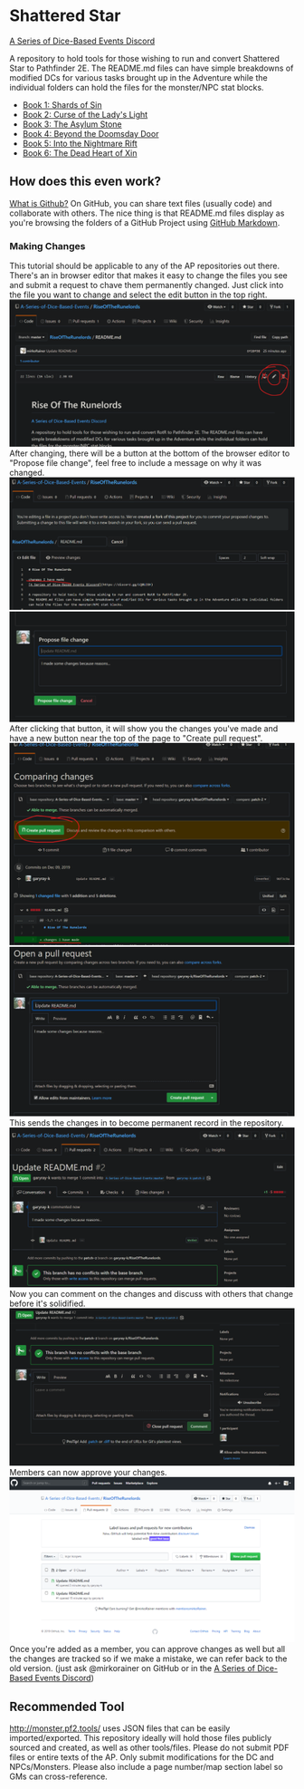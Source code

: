 # Shattered Star

[A Series of Dice-Based Events Discord](https://discord.gg/UQ8UD3H)

A repository to hold tools for those wishing to run and convert Shattered Star to Pathfinder 2E.
The README.md files can have simple breakdowns of modified DCs for various tasks brought up in the Adventure while the individual folders can hold the files for the monster/NPC stat blocks.

* [Book 1: Shards of Sin](https://github.com/A-Series-of-Dice-Based-Events/ShatteredStar/tree/master/Book1)
* [Book 2: Curse of the Lady's Light](https://github.com/A-Series-of-Dice-Based-Events/ShatteredStar/tree/master/Book2)
* [Book 3: The Asylum Stone](https://github.com/A-Series-of-Dice-Based-Events/ShatteredStar/tree/master/Book3)
* [Book 4: Beyond the Doomsday Door](https://github.com/A-Series-of-Dice-Based-Events/ShatteredStar/tree/master/Book4)
* [Book 5: Into the Nightmare Rift](https://github.com/A-Series-of-Dice-Based-Events/ShatteredStar/tree/master/Book5)
* [Book 6: The Dead Heart of Xin](https://github.com/A-Series-of-Dice-Based-Events/ShatteredStar/tree/master/Book6)

## How does this even work?

[What is Github?](https://youtu.be/U1C0F-Au9h4)
On GitHub, you can share text files (usually code) and collaborate with others. The nice thing is that README.md files display as you're browsing the folders of a GitHub Project using [GitHub Markdown](https://guides.github.com/features/mastering-markdown/).
<br/>
### Making Changes

This tutorial should be applicable to any of the AP repositories out there.<br/>
There's an in browser editor that makes it easy to change the files you see and submit a request to chave them permanently changed.
Just click into the file you want to change and select the edit button in the top right.
![editor icon on GitHub](https://github.com/A-Series-of-Dice-Based-Events/RiseOfTheRunelords/blob/master/Tutorial/ClickEditOnReadmePage.png)
After changing, there will be a button at the bottom of the browser editor to "Propose file change", feel free to include a message on why it was changed.
![typing changes](https://github.com/A-Series-of-Dice-Based-Events/RiseOfTheRunelords/blob/master/Tutorial/TypingChanges.png)
![submit changes](https://github.com/A-Series-of-Dice-Based-Events/RiseOfTheRunelords/blob/master/Tutorial/ProposeFileChange.png)
After clicking that button, it will show you the changes you've made and have a new button near the top of the page to "Create pull request". 
![create a pull request](https://github.com/A-Series-of-Dice-Based-Events/RiseOfTheRunelords/blob/master/Tutorial/CreatePR.png)
![open pull request](https://github.com/A-Series-of-Dice-Based-Events/RiseOfTheRunelords/blob/master/Tutorial/OpenPR.png)
This sends the changes in to become permanent record in the repository.
![submitted pull request](https://github.com/A-Series-of-Dice-Based-Events/RiseOfTheRunelords/blob/master/Tutorial/PR-submitted.png)
Now you can comment on the changes and discuss with others that change before it's solidified.
![comments section](https://github.com/A-Series-of-Dice-Based-Events/RiseOfTheRunelords/blob/master/Tutorial/CommentsOnPR.png)
Members can now approve your changes. 
![where PRs go](https://github.com/A-Series-of-Dice-Based-Events/RiseOfTheRunelords/blob/master/Tutorial/WherePRsGo.png)
Once you're added as a member, you can approve changes as well but all the changes are tracked so if we make a mistake, we can refer back to the old version. (just ask @mirkorainer on GitHub or in the [A Series of Dice-Based Events Discord](https://discord.gg/UQ8UD3H))

## Recommended Tool
http://monster.pf2.tools/ uses JSON files that can be easily imported/exported. This repository ideally will hold those files publicly sourced and created, as well as other tools/files. 
Please do not submit PDF files or entire texts of the AP. Only submit modifications for the DC and NPCs/Monsters. Please also include a page number/map section label so GMs can cross-reference.
